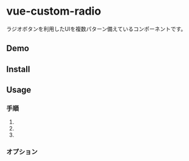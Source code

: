 vue-custom-radio
====
ラジオボタンを利用したUIを複数パターン備えているコンポーネントです。

## Demo

## Install

## Usage
### 手順
1. 
2. 
3. 

### オプション

